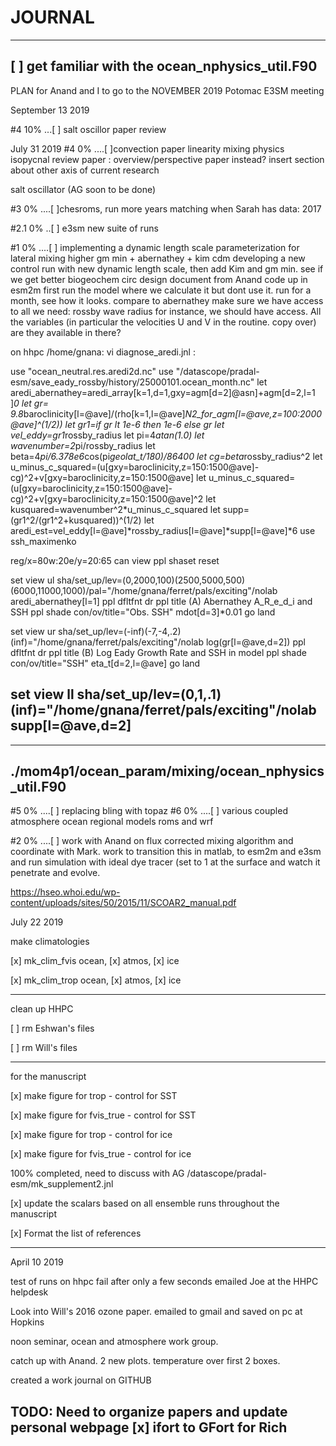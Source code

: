 # JOURNAL
-------------------
[ ] get familiar with the ocean_nphysics_util.F90
------------------

PLAN for Anand and I to go to the NOVEMBER 2019 Potomac E3SM meeting

September 13 2019

#4 10% ...[ ] salt oscillor paper review

July 31 2019
#4 0% ....[ ]convection paper linearity mixing physics
isopycnal review paper : overview/perspective paper instead? insert section about other axis of current research

salt oscillator (AG soon to be done)

#3 0% ....[ ]chesroms, run more years matching when Sarah has data: 2017

#2.1 0% ..[ ] e3sm new suite of runs

#1 0% ....[ ] implementing a dynamic length scale parameterization for lateral mixing
higher gm min + abernathey + kim cdm
developing a new control run with new dynamic length scale, then add Kim and gm min. see if we get better biogeochem circ
design document from Anand 
code up in esm2m 
first run the model where we calculate it but dont use it. run for a month, see how it looks. compare to abernathey
make sure we have access to all we need: rossby wave radius for instance, we should have access. All the variables (in particular the velocities U and V in the routine. copy over) are they available in there?


on hhpc /home/gnana: vi diagnose_aredi.jnl :

use "ocean_neutral.res.aredi2d.nc"
use "/datascope/pradal-esm/save_eady_rossby/history/25000101.ocean_month.nc"
let aredi_abernathey=aredi_array[k=1,d=1,gxy=agm[d=2]@asn]+agm[d=2,l=1 ]*0
let gr= 9.8*baroclinicity[l=@ave]/(rho[k=1,l=@ave]*N2_for_agm[l=@ave,z=100:2000@ave]^(1/2))
let gr1=if gr lt 1e-6 then 1e-6  else gr
let vel_eddy=gr1*rossby_radius
let pi=4*atan(1.0)
let wavenumber=2*pi/rossby_radius
let beta=4*pi/6.378e6*cos(pi*geolat_t/180)/86400
let cg=beta*rossby_radius^2
let u_minus_c_squared=(u[gxy=baroclinicity,z=150:1500@ave]-cg)^2+v[gxy=baroclinicity,z=150:1500@ave]
let u_minus_c_squared=(u[gxy=baroclinicity,z=150:1500@ave]-cg)^2+v[gxy=baroclinicity,z=150:1500@ave]^2
let kusquared=wavenumber^2*u_minus_c_squared
let supp=(gr1^2/(gr1^2+kusquared))^(1/2)
let aredi_est=vel_eddy[l=@ave]*rossby_radius[l=@ave]*supp[l=@ave]*6
use ssh_maximenko

reg/x=80w:20e/y=20:65
can view
ppl shaset reset

set view ul
sha/set_up/lev=(0,2000,100)(2500,5000,500)(6000,11000,1000)/pal="/home/gnana/ferret/pals/exciting"/nolab aredi_abernathey[l=1]
ppl dfltfnt dr
ppl title (A) Abernathey A_R_e_d_i and SSH
ppl shade
con/ov/title="Obs. SSH" mdot[d=3]*0.01
go land

set view ur
sha/set_up/lev=(-inf)(-7,-4,.2)(inf)="/home/gnana/ferret/pals/exciting"/nolab log(gr[l=@ave,d=2])
ppl dfltfnt dr
ppl title (B) Log Eady Growth Rate and SSH in model
ppl shade
con/ov/title="SSH"  eta_t[d=2,l=@ave]
go land

set view ll
sha/set_up/lev=(0,1,.1)(inf)="/home/gnana/ferret/pals/exciting"/nolab supp[l=@ave,d=2]
-----------------------
-----------------------
./mom4p1/ocean_param/mixing/ocean_nphysics_util.F90
-----------------------

#5 0% ....[ ] replacing bling with topaz
#6 0% ....[ ] various coupled atmosphere ocean regional models roms and wrf

#2 0% ....[ ] work with Anand on flux corrected mixing algorithm and coordinate with Mark. work to transition this in matlab, to esm2m and e3sm and run simulation with ideal dye tracer (set to 1 at the surface and watch it penetrate and evolve.


https://hseo.whoi.edu/wp-content/uploads/sites/50/2015/11/SCOAR2_manual.pdf



July 22 2019

make climatologies

[x] mk_clim_fvis ocean, [x] atmos, [x] ice

[x] mk_clim_trop ocean, [x] atmos, [x] ice

----- 

clean up HHPC

[ ] rm Eshwan's files

[ ] rm Will's files


------

for the manuscript

[x] make figure for trop  -  control for SST 

[x] make figure for fvis_true - control for SST

[x] make figure for trop - control for ice

[x] make figure for fvis_true - control for ice

100% completed, need to discuss with AG /datascope/pradal-esm/mk_supplement2.jnl

[x] update the scalars based on all ensemble runs throughout the manuscript
    
[x] Format the list of references


--------------------
April 10 2019

test of runs on hhpc fail after only a few seconds
emailed Joe at the HHPC helpdesk

Look into Will's 2016 ozone paper. emailed to gmail and saved on pc at Hopkins

noon seminar, ocean and atmosphere work group.

catch up with Anand. 2 new plots. temperature over first 2 boxes.

created a work journal on GITHUB

TODO: Need to organize papers and update personal webpage
[x] ifort to GFort for Rich
-----------------


